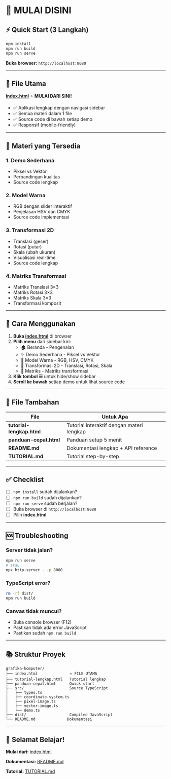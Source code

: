 # 🚀 MULAI DISINI

## ⚡ Quick Start (3 Langkah)

```bash
npm install
npm run build
npm run serve
```

**Buka browser:** `http://localhost:8080`

---

## 📁 File Utama

**[index.html](index.html)** ⭐ **MULAI DARI SINI!**
- ✅ Aplikasi lengkap dengan navigasi sidebar
- ✅ Semua materi dalam 1 file
- ✅ Source code di bawah setiap demo
- ✅ Responsif (mobile-friendly)

---

## 🎨 Materi yang Tersedia

### 1. Demo Sederhana
- Piksel vs Vektor
- Perbandingan kualitas
- Source code lengkap

### 2. Model Warna
- RGB dengan slider interaktif
- Penjelasan HSV dan CMYK
- Source code implementasi

### 3. Transformasi 2D
- Translasi (geser)
- Rotasi (putar)
- Skala (ubah ukuran)
- Visualisasi real-time
- Source code lengkap

### 4. Matriks Transformasi
- Matriks Translasi 3×3
- Matriks Rotasi 3×3
- Matriks Skala 3×3
- Transformasi komposit

---

## 🎯 Cara Menggunakan

1. **Buka [index.html](index.html)** di browser
2. **Pilih menu** dari sidebar kiri:
   - 🏠 Beranda - Pengenalan
   - ✨ Demo Sederhana - Piksel vs Vektor
   - 🎨 Model Warna - RGB, HSV, CMYK
   - 🔄 Transformasi 2D - Translasi, Rotasi, Skala
   - 📐 Matriks - Matriks transformasi
3. **Klik tombol ☰** untuk hide/show sidebar
4. **Scroll ke bawah** setiap demo untuk lihat source code

---

## 📖 File Tambahan

| File | Untuk Apa |
|------|-----------|
| **tutorial-lengkap.html** | Tutorial interaktif dengan materi lengkap |
| **panduan-cepat.html** | Panduan setup 5 menit |
| **README.md** | Dokumentasi lengkap + API reference |
| **TUTORIAL.md** | Tutorial step-by-step |

---

## ✅ Checklist

- [ ] `npm install` sudah dijalankan?
- [ ] `npm run build` sudah dijalankan?
- [ ] `npm run serve` sudah berjalan?
- [ ] Buka browser di `http://localhost:8080`
- [ ] Pilih **index.html**

---

## 🆘 Troubleshooting

### Server tidak jalan?
```bash
npm run serve
# atau
npx http-server . -p 8080
```

### TypeScript error?
```bash
rm -rf dist/
npm run build
```

### Canvas tidak muncul?
- Buka console browser (F12)
- Pastikan tidak ada error JavaScript
- Pastikan sudah `npm run build`

---

## 📚 Struktur Proyek

```
grafika-komputer/
├── index.html              ⭐ FILE UTAMA
├── tutorial-lengkap.html   Tutorial lengkap
├── panduan-cepat.html      Quick start
├── src/                    Source TypeScript
│   ├── types.ts
│   ├── coordinate-system.ts
│   ├── pixel-image.ts
│   ├── vector-image.ts
│   └── demo.ts
├── dist/                   Compiled JavaScript
└── README.md              Dokumentasi
```

---

## 🎉 Selamat Belajar!

**Mulai dari:** [index.html](http://localhost:8080)

**Dokumentasi:** [README.md](README.md)

**Tutorial:** [TUTORIAL.md](TUTORIAL.md)
